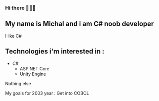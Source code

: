 ### Hi there 🥶🥶🥶
## My name is Michal and i am C# noob developer

I like C#

## Technologies i'm interested in : 
- C#
  - ASP.NET Core
  - Unity Engine

Nothing else

My goals for 2003 year : Get into COBOL
